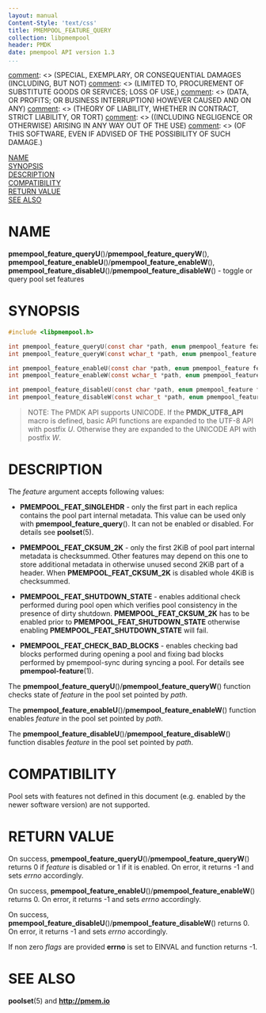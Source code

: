 ```yaml
---
layout: manual
Content-Style: 'text/css'
title: PMEMPOOL_FEATURE_QUERY
collection: libpmempool
header: PMDK
date: pmempool API version 1.3
...
```


[comment]: <> (Copyright 2018, Intel Corporation)

[comment]: <> (Redistribution and use in source and binary forms, with or without)
[comment]: <> (modification, are permitted provided that the following conditions)
[comment]: <> (are met:)
[comment]: <> (    * Redistributions of source code must retain the above copyright)
[comment]: <> (      notice, this list of conditions and the following disclaimer.)
[comment]: <> (    * Redistributions in binary form must reproduce the above copyright)
[comment]: <> (      notice, this list of conditions and the following disclaimer in)
[comment]: <> (      the documentation and/or other materials provided with the)
[comment]: <> (      distribution.)
[comment]: <> (    * Neither the name of the copyright holder nor the names of its)
[comment]: <> (      contributors may be used to endorse or promote products derived)
[comment]: <> (      from this software without specific prior written permission.)

[comment]: <> (THIS SOFTWARE IS PROVIDED BY THE COPYRIGHT HOLDERS AND CONTRIBUTORS)
[comment]: <> ("AS IS" AND ANY EXPRESS OR IMPLIED WARRANTIES, INCLUDING, BUT NOT)
[comment]: <> (LIMITED TO, THE IMPLIED WARRANTIES OF MERCHANTABILITY AND FITNESS FOR)
[comment]: <> (A PARTICULAR PURPOSE ARE DISCLAIMED. IN NO EVENT SHALL THE COPYRIGHT)
[comment]: <> (OWNER OR CONTRIBUTORS BE LIABLE FOR ANY DIRECT, INDIRECT, INCIDENTAL,)
[comment]: <> (SPECIAL, EXEMPLARY, OR CONSEQUENTIAL DAMAGES (INCLUDING, BUT NOT)
[comment]: <> (LIMITED TO, PROCUREMENT OF SUBSTITUTE GOODS OR SERVICES; LOSS OF USE,)
[comment]: <> (DATA, OR PROFITS; OR BUSINESS INTERRUPTION) HOWEVER CAUSED AND ON ANY)
[comment]: <> (THEORY OF LIABILITY, WHETHER IN CONTRACT, STRICT LIABILITY, OR TORT)
[comment]: <> ((INCLUDING NEGLIGENCE OR OTHERWISE) ARISING IN ANY WAY OUT OF THE USE)
[comment]: <> (OF THIS SOFTWARE, EVEN IF ADVISED OF THE POSSIBILITY OF SUCH DAMAGE.)

[comment]: <> (pmempool_feature_query.3 -- man page for toggle and query pool
set features)

[NAME](#name)<br />
[SYNOPSIS](#synopsis)<br />
[DESCRIPTION](#description)<br />
[COMPATIBILITY](#compatibility)<br />
[RETURN VALUE](#return-value)<br />
[SEE ALSO](#see-also)<br />


# NAME #

**pmempool_feature_queryU**()/**pmempool_feature_queryW**(), **pmempool_feature_enableU**()/**pmempool_feature_enableW**(),
**pmempool_feature_disableU**()/**pmempool_feature_disableW**() - toggle or query pool set features


# SYNOPSIS #

```c
#include <libpmempool.h>

int pmempool_feature_queryU(const char *path, enum pmempool_feature feature, unsigned flags);
int pmempool_feature_queryW(const wchar_t *path, enum pmempool_feature feature, unsigned flags);

int pmempool_feature_enableU(const char *path, enum pmempool_feature feature, unsigned flags);
int pmempool_feature_enableW(const wchar_t *path, enum pmempool_feature feature, unsigned flags);

int pmempool_feature_disableU(const char *path, enum pmempool_feature feature, unsigned flags);
int pmempool_feature_disableW(const wchar_t *path, enum pmempool_feature feature, unsigned flags);
```


>NOTE: The PMDK API supports UNICODE. If the **PMDK_UTF8_API** macro is
defined, basic API functions are expanded to the UTF-8 API with postfix *U*.
Otherwise they are expanded to the UNICODE API with postfix *W*.


# DESCRIPTION #

The *feature* argument accepts following values:

+ **PMEMPOOL_FEAT_SINGLEHDR** - only the first part in each replica contains the
pool part internal metadata. This value can be used only with
**pmempool_feature_query**(). It can not be enabled or disabled. For details see
**poolset**(5).

+ **PMEMPOOL_FEAT_CKSUM_2K** - only the first 2KiB of pool part internal metadata
is checksummed. Other features may depend on this one to store additional metadata
in otherwise unused second 2KiB part of a header.
When **PMEMPOOL_FEAT_CKSUM_2K** is disabled whole 4KiB is checksummed.

+ **PMEMPOOL_FEAT_SHUTDOWN_STATE** - enables additional check performed during
pool open which verifies pool consistency in the presence of dirty shutdown.
**PMEMPOOL_FEAT_CKSUM_2K** has to be enabled prior to
**PMEMPOOL_FEAT_SHUTDOWN_STATE** otherwise enabling **PMEMPOOL_FEAT_SHUTDOWN_STATE** will fail.

+ **PMEMPOOL_FEAT_CHECK_BAD_BLOCKS** - enables checking bad blocks performed
during opening a pool and fixing bad blocks performed by pmempool-sync
during syncing a pool. For details see **pmempool-feature**(1).

The **pmempool_feature_queryU**()/**pmempool_feature_queryW**() function checks state of *feature* in the
pool set pointed by *path*.

The **pmempool_feature_enableU**()/**pmempool_feature_enableW**() function enables *feature* in the pool set
pointed by *path*.

The **pmempool_feature_disableU**()/**pmempool_feature_disableW**() function disables *feature* in the pool set
pointed by *path*.

# COMPATIBILITY #

Pool sets with features not defined in this document (e.g. enabled by the newer
software version) are not supported.

# RETURN VALUE #

On success, **pmempool_feature_queryU**()/**pmempool_feature_queryW**() returns 0 if *feature* is disabled or
1 if it is enabled. On error, it returns -1 and sets *errno* accordingly.

On success, **pmempool_feature_enableU**()/**pmempool_feature_enableW**() returns 0. On error, it returns -1
and sets *errno* accordingly.

On success, **pmempool_feature_disableU**()/**pmempool_feature_disableW**() returns 0. On error, it returns -1
and sets *errno* accordingly.

If non zero *flags* are provided **errno** is set to EINVAL and function
returns -1.

# SEE ALSO #

**poolset**(5) and **<http://pmem.io>**
